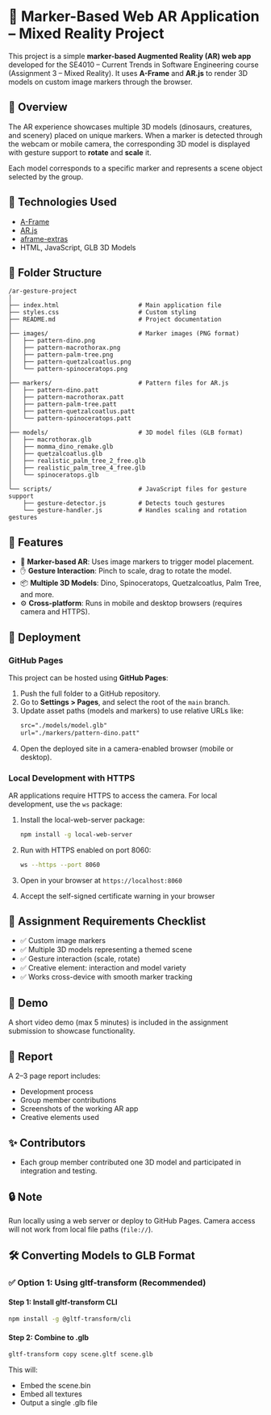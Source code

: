 # 🦖 Marker-Based Web AR Application – Mixed Reality Project

This project is a simple **marker-based Augmented Reality (AR) web app** developed for the SE4010 – Current Trends in Software Engineering course (Assignment 3 – Mixed Reality). It uses **A-Frame** and **AR.js** to render 3D models on custom image markers through the browser.

## 📌 Overview

The AR experience showcases multiple 3D models (dinosaurs, creatures, and scenery) placed on unique markers. When a marker is detected through the webcam or mobile camera, the corresponding 3D model is displayed with gesture support to **rotate** and **scale** it.

Each model corresponds to a specific marker and represents a scene object selected by the group.

## 🔧 Technologies Used

- [A-Frame](https://aframe.io/)
- [AR.js](https://github.com/AR-js-org/AR.js)
- [aframe-extras](https://github.com/donmccurdy/aframe-extras)
- HTML, JavaScript, GLB 3D Models

## 📂 Folder Structure

```
/ar-gesture-project
│
├── index.html                      # Main application file
├── styles.css                      # Custom styling
├── README.md                       # Project documentation
│
├── images/                         # Marker images (PNG format)
│   ├── pattern-dino.png
│   ├── pattern-macrothorax.png
│   ├── pattern-palm-tree.png
│   ├── pattern-quetzalcoatlus.png
│   └── pattern-spinoceratops.png
│
├── markers/                        # Pattern files for AR.js
│   ├── pattern-dino.patt
│   ├── pattern-macrothorax.patt
│   ├── pattern-palm-tree.patt
│   ├── pattern-quetzalcoatlus.patt
│   └── pattern-spinoceratops.patt
│
├── models/                         # 3D model files (GLB format)
│   ├── macrothorax.glb
│   ├── momma_dino_remake.glb
│   ├── quetzalcoatlus.glb
│   ├── realistic_palm_tree_2_free.glb
│   ├── realistic_palm_tree_4_free.glb
│   └── spinoceratops.glb
│
└── scripts/                        # JavaScript files for gesture support
    ├── gesture-detector.js         # Detects touch gestures
    └── gesture-handler.js          # Handles scaling and rotation gestures
```

## 📱 Features

- 🧠 **Marker-based AR**: Uses image markers to trigger model placement.
- ✋ **Gesture Interaction**: Pinch to scale, drag to rotate the model.
- 📦 **Multiple 3D Models**: Dino, Spinoceratops, Quetzalcoatlus, Palm Tree, and more.
- ⚙️ **Cross-platform**: Runs in mobile and desktop browsers (requires camera and HTTPS).

## 🚀 Deployment

### GitHub Pages
This project can be hosted using **GitHub Pages**:

1. Push the full folder to a GitHub repository.
2. Go to **Settings > Pages**, and select the root of the `main` branch.
3. Update asset paths (models and markers) to use relative URLs like:
   ```html
   src="./models/model.glb"
   url="./markers/pattern-dino.patt"
   ```
4. Open the deployed site in a camera-enabled browser (mobile or desktop).

### Local Development with HTTPS

AR applications require HTTPS to access the camera. For local development, use the `ws` package:

1. Install the local-web-server package:
   ```bash
   npm install -g local-web-server
   ```

2. Run with HTTPS enabled on port 8060:
   ```bash
   ws --https --port 8060
   ```

3. Open in your browser at `https://localhost:8060`

4. Accept the self-signed certificate warning in your browser

## 🧠 Assignment Requirements Checklist

* ✅ Custom image markers
* ✅ Multiple 3D models representing a themed scene
* ✅ Gesture interaction (scale, rotate)
* ✅ Creative element: interaction and model variety
* ✅ Works cross-device with smooth marker tracking

## 🎥 Demo

A short video demo (max 5 minutes) is included in the assignment submission to showcase functionality.

## 📄 Report

A 2–3 page report includes:
* Development process
* Group member contributions
* Screenshots of the working AR app
* Creative elements used

## ✨ Contributors

* Each group member contributed one 3D model and participated in integration and testing.

## 🔒 Note 

Run locally using a web server or deploy to GitHub Pages. Camera access will not work from local file paths (`file://`).

## 🛠️ Converting Models to GLB Format

### ✅ Option 1: Using gltf-transform (Recommended)

#### Step 1: Install gltf-transform CLI
```bash
npm install -g @gltf-transform/cli
```

#### Step 2: Combine to .glb
```bash
gltf-transform copy scene.gltf scene.glb
```

This will:
- Embed the scene.bin
- Embed all textures
- Output a single .glb file